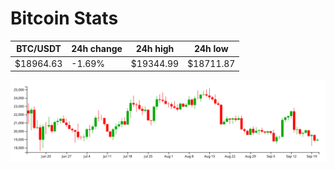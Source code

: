 # Bitcoin Stats

BTC/USDT|24h change|24h high|24h low|
|---|---|---|---|
|$18964.63|-1.69%|$19344.99|$18711.87|

<img src="./chart.svg">
